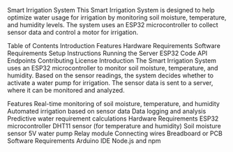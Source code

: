 Smart Irrigation System
This Smart Irrigation System is designed to help optimize water usage for irrigation by monitoring soil moisture, temperature, and humidity levels. The system uses an ESP32 microcontroller to collect sensor data and control a motor for irrigation.

Table of Contents
Introduction
Features
Hardware Requirements
Software Requirements
Setup Instructions
Running the Server
ESP32 Code
API Endpoints
Contributing
License
Introduction
The Smart Irrigation System uses an ESP32 microcontroller to monitor soil moisture, temperature, and humidity. Based on the sensor readings, the system decides whether to activate a water pump for irrigation. The sensor data is sent to a server, where it can be monitored and analyzed.

Features
Real-time monitoring of soil moisture, temperature, and humidity
Automated irrigation based on sensor data
Data logging and analysis
Predictive water requirement calculations
Hardware Requirements
ESP32 microcontroller
DHT11 sensor (for temperature and humidity)
Soil moisture sensor
5V water pump
Relay module
Connecting wires
Breadboard or PCB
Software Requirements
Arduino IDE
Node.js and npm

